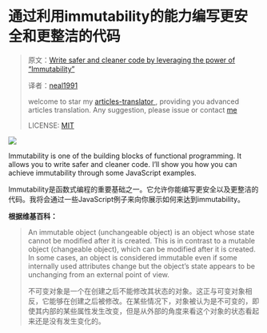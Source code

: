 # 通过利用immutability的能力编写更安全和更整洁的代码

> 原文：[Write safer and cleaner code by leveraging the power of “Immutability”](https://medium.freecodecamp.com/write-safer-and-cleaner-code-by-leveraging-the-power-of-immutability-7862df04b7b6)
>
> 译者：[neal1991](https://github.com/neal1991)
>
> welcome to star my [articles-translator ](https://github.com/neal1991), providing you advanced articles translation. Any suggestion, please issue or contact [me](mailto:bing@stu.ecnu.edu.cn)
>
> LICENSE: [MIT](https://opensource.org/licenses/MIT)

![](https://cloud.githubusercontent.com/assets/12164075/26274743/77a794ca-3d83-11e7-861f-6504b9c0e8c6.png)

Immutability is one of the building blocks of functional programming. It allows you to write safer and cleaner code. I’ll show you how you can achieve immutability through some JavaScript examples.

Immutability是函数式编程的重要基础之一。它允许你能编写更安全以及更整洁的代码。我将会通过一些JavaScript例子来向你展示如何来达到immutability。

**根据维基百科：**

>An immutable object (unchangeable object) is an object whose state cannot be modified after it is created. This is in contrast to a mutable object (changeable object), which can be modified after it is created. In some cases, an object is considered immutable even if some internally used attributes change but the object’s state appears to be unchanging from an external point of view.
>
>不可变对象是一个在创建之后不能修改其状态的对象。这正与可变对象相反，它能够在创建之后被修改。在某些情况下，对象被认为是不可变的，即使其内部的某些属性发生改变，但是从外部的角度来看这个对象的状态看起来还是没有发生变化的。

